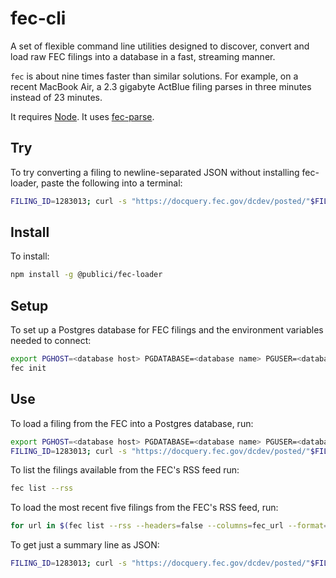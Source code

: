 # fec-cli

A set of flexible command line utilities designed to discover, convert and load raw FEC filings into a database in a fast, streaming manner.

`fec` is about nine times faster than similar solutions. For example, on a recent MacBook Air, a 2.3 gigabyte ActBlue filing parses in three minutes instead of 23 minutes.

It requires [Node](https://nodejs.org/). It uses [fec-parse](https://github.com/PublicI/fec-parse).

## Try

To try converting a filing to newline-separated JSON without installing fec-loader, paste the following into a terminal:
```bash
FILING_ID=1283013; curl -s "https://docquery.fec.gov/dcdev/posted/"$FILING_ID".fec" | npx -p @publici/fec-loader convert $FILING_ID > $FILING_ID".ndjson"
```
## Install

To install:
```bash
npm install -g @publici/fec-loader
```
## Setup

To set up a Postgres database for FEC filings and the environment variables needed to connect:
```bash
export PGHOST=<database host> PGDATABASE=<database name> PGUSER=<database user> PGPASSWORD=<database password>
fec init
```

## Use

To load a filing from the FEC into a Postgres database, run:
```bash
export PGHOST=<database host> PGDATABASE=<database name> PGUSER=<database user> PGPASSWORD=<database password>
FILING_ID=1283013; curl -s "https://docquery.fec.gov/dcdev/posted/"$FILING_ID".fec" | fec convert $FILING_ID --format=psql | psql
```

To list the filings available from the FEC's RSS feed run:
```bash
fec list --rss
```

To load the most recent five filings from the FEC's RSS feed, run:

```bash
for url in $(fec list --rss --headers=false --columns=fec_url --format=tsv | head -n 5); do FILING_ID=$(echo $url | tr -dc '0-9'); curl -s "https://docquery.fec.gov/dcdev/posted/"$FILING_ID".fec" | fec convert $FILING_ID --format=psql | psql -v ON_ERROR_STOP=on --single-transaction; done
```

To get just a summary line as JSON:
```bash
FILING_ID=1283013; curl -s "https://docquery.fec.gov/dcdev/posted/"$FILING_ID".fec" | head -n 10 | fec convert | sed -n 2p
```
